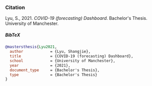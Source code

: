 ### Citation

Lyu, S., 2021. *COVID-19 (forecasting) Dashboard*. Bachelor's Thesis. University of Manchester.



##### BibTeX

```bibtex
@mastersthesis{Lyu2021,
  author            = {Lyu, Shangjie},
  title             = {COVID-19 (forecasting) Dashboard},
  school            = {University of Manchester},
  year              = {2021},
  document_type     = {Bachelor's Thesis},
  type              = {Bachelor's Thesis}
}
```
